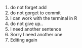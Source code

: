 1. do not forget add
2. do not gorget to commit
3. I can work with the terminal in R
4. do not give up..
5. I need another sentence
6. Sorry I need another one
7. Editing again
